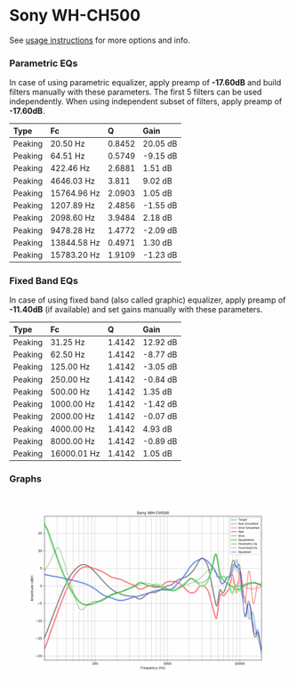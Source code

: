 # Sony WH-CH500
See [usage instructions](https://github.com/jaakkopasanen/AutoEq#usage) for more options and info.

### Parametric EQs
In case of using parametric equalizer, apply preamp of **-17.60dB** and build filters manually
with these parameters. The first 5 filters can be used independently.
When using independent subset of filters, apply preamp of **-17.60dB**.

| Type    | Fc          |      Q | Gain     |
|:--------|:------------|:-------|:---------|
| Peaking | 20.50 Hz    | 0.8452 | 20.05 dB |
| Peaking | 64.51 Hz    | 0.5749 | -9.15 dB |
| Peaking | 422.46 Hz   | 2.6881 | 1.51 dB  |
| Peaking | 4646.03 Hz  | 3.811  | 9.02 dB  |
| Peaking | 15764.96 Hz | 2.0903 | 1.05 dB  |
| Peaking | 1207.89 Hz  | 2.4856 | -1.55 dB |
| Peaking | 2098.60 Hz  | 3.9484 | 2.18 dB  |
| Peaking | 9478.28 Hz  | 1.4772 | -2.09 dB |
| Peaking | 13844.58 Hz | 0.4971 | 1.30 dB  |
| Peaking | 15783.20 Hz | 1.9109 | -1.23 dB |

### Fixed Band EQs
In case of using fixed band (also called graphic) equalizer, apply preamp of **-11.40dB**
(if available) and set gains manually with these parameters.

| Type    | Fc          |      Q | Gain     |
|:--------|:------------|:-------|:---------|
| Peaking | 31.25 Hz    | 1.4142 | 12.92 dB |
| Peaking | 62.50 Hz    | 1.4142 | -8.77 dB |
| Peaking | 125.00 Hz   | 1.4142 | -3.05 dB |
| Peaking | 250.00 Hz   | 1.4142 | -0.84 dB |
| Peaking | 500.00 Hz   | 1.4142 | 1.35 dB  |
| Peaking | 1000.00 Hz  | 1.4142 | -1.42 dB |
| Peaking | 2000.00 Hz  | 1.4142 | -0.07 dB |
| Peaking | 4000.00 Hz  | 1.4142 | 4.93 dB  |
| Peaking | 8000.00 Hz  | 1.4142 | -0.89 dB |
| Peaking | 16000.01 Hz | 1.4142 | 1.05 dB  |

### Graphs
![](./Sony%20WH-CH500.png)